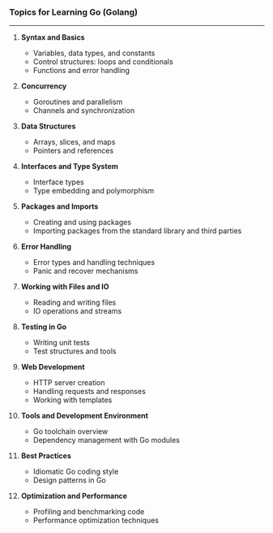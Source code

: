 
### Topics for Learning Go (Golang)
---
1. **Syntax and Basics**
    - Variables, data types, and constants
    - Control structures: loops and conditionals
    - Functions and error handling

2. **Concurrency**
    - Goroutines and parallelism
    - Channels and synchronization

3. **Data Structures**
    - Arrays, slices, and maps
    - Pointers and references

4. **Interfaces and Type System**
    - Interface types
    - Type embedding and polymorphism

5. **Packages and Imports**
    - Creating and using packages
    - Importing packages from the standard library and third parties

6. **Error Handling**
    - Error types and handling techniques
    - Panic and recover mechanisms

7. **Working with Files and IO**
    - Reading and writing files
    - IO operations and streams

8. **Testing in Go**
    - Writing unit tests
    - Test structures and tools

9. **Web Development**
    - HTTP server creation
    - Handling requests and responses
    - Working with templates

10. **Tools and Development Environment**
    - Go toolchain overview
    - Dependency management with Go modules

11. **Best Practices**
    - Idiomatic Go coding style
    - Design patterns in Go

12. **Optimization and Performance**
    - Profiling and benchmarking code
    - Performance optimization techniques
